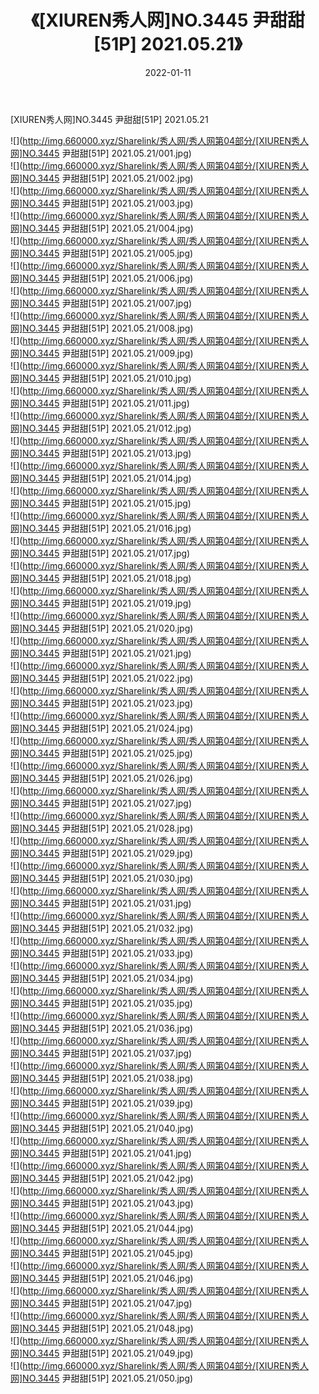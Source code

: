 ﻿---
layout: post
title:  《[XIUREN秀人网]NO.3445 尹甜甜[51P] 2021.05.21》
date:   2022-01-11
img: http://img.660000.xyz/Sharelink/秀人网/秀人网第04部分/[XIUREN秀人网]NO.3445 尹甜甜[51P] 2021.05.21/000.jpg
categories: [美女, 清纯, 唯美]
---

[XIUREN秀人网]NO.3445 尹甜甜[51P] 2021.05.21

 ![](http://img.660000.xyz/Sharelink/秀人网/秀人网第04部分/[XIUREN秀人网]NO.3445 尹甜甜[51P] 2021.05.21/001.jpg) <br>![](http://img.660000.xyz/Sharelink/秀人网/秀人网第04部分/[XIUREN秀人网]NO.3445 尹甜甜[51P] 2021.05.21/002.jpg) <br>![](http://img.660000.xyz/Sharelink/秀人网/秀人网第04部分/[XIUREN秀人网]NO.3445 尹甜甜[51P] 2021.05.21/003.jpg) <br>![](http://img.660000.xyz/Sharelink/秀人网/秀人网第04部分/[XIUREN秀人网]NO.3445 尹甜甜[51P] 2021.05.21/004.jpg) <br>![](http://img.660000.xyz/Sharelink/秀人网/秀人网第04部分/[XIUREN秀人网]NO.3445 尹甜甜[51P] 2021.05.21/005.jpg) <br>![](http://img.660000.xyz/Sharelink/秀人网/秀人网第04部分/[XIUREN秀人网]NO.3445 尹甜甜[51P] 2021.05.21/006.jpg) <br>![](http://img.660000.xyz/Sharelink/秀人网/秀人网第04部分/[XIUREN秀人网]NO.3445 尹甜甜[51P] 2021.05.21/007.jpg) <br>![](http://img.660000.xyz/Sharelink/秀人网/秀人网第04部分/[XIUREN秀人网]NO.3445 尹甜甜[51P] 2021.05.21/008.jpg) <br>![](http://img.660000.xyz/Sharelink/秀人网/秀人网第04部分/[XIUREN秀人网]NO.3445 尹甜甜[51P] 2021.05.21/009.jpg) <br>![](http://img.660000.xyz/Sharelink/秀人网/秀人网第04部分/[XIUREN秀人网]NO.3445 尹甜甜[51P] 2021.05.21/010.jpg) <br>![](http://img.660000.xyz/Sharelink/秀人网/秀人网第04部分/[XIUREN秀人网]NO.3445 尹甜甜[51P] 2021.05.21/011.jpg) <br>![](http://img.660000.xyz/Sharelink/秀人网/秀人网第04部分/[XIUREN秀人网]NO.3445 尹甜甜[51P] 2021.05.21/012.jpg) <br>![](http://img.660000.xyz/Sharelink/秀人网/秀人网第04部分/[XIUREN秀人网]NO.3445 尹甜甜[51P] 2021.05.21/013.jpg) <br>![](http://img.660000.xyz/Sharelink/秀人网/秀人网第04部分/[XIUREN秀人网]NO.3445 尹甜甜[51P] 2021.05.21/014.jpg) <br>![](http://img.660000.xyz/Sharelink/秀人网/秀人网第04部分/[XIUREN秀人网]NO.3445 尹甜甜[51P] 2021.05.21/015.jpg) <br>![](http://img.660000.xyz/Sharelink/秀人网/秀人网第04部分/[XIUREN秀人网]NO.3445 尹甜甜[51P] 2021.05.21/016.jpg) <br>![](http://img.660000.xyz/Sharelink/秀人网/秀人网第04部分/[XIUREN秀人网]NO.3445 尹甜甜[51P] 2021.05.21/017.jpg) <br>![](http://img.660000.xyz/Sharelink/秀人网/秀人网第04部分/[XIUREN秀人网]NO.3445 尹甜甜[51P] 2021.05.21/018.jpg) <br>![](http://img.660000.xyz/Sharelink/秀人网/秀人网第04部分/[XIUREN秀人网]NO.3445 尹甜甜[51P] 2021.05.21/019.jpg) <br>![](http://img.660000.xyz/Sharelink/秀人网/秀人网第04部分/[XIUREN秀人网]NO.3445 尹甜甜[51P] 2021.05.21/020.jpg) <br>![](http://img.660000.xyz/Sharelink/秀人网/秀人网第04部分/[XIUREN秀人网]NO.3445 尹甜甜[51P] 2021.05.21/021.jpg) <br>![](http://img.660000.xyz/Sharelink/秀人网/秀人网第04部分/[XIUREN秀人网]NO.3445 尹甜甜[51P] 2021.05.21/022.jpg) <br>![](http://img.660000.xyz/Sharelink/秀人网/秀人网第04部分/[XIUREN秀人网]NO.3445 尹甜甜[51P] 2021.05.21/023.jpg) <br>![](http://img.660000.xyz/Sharelink/秀人网/秀人网第04部分/[XIUREN秀人网]NO.3445 尹甜甜[51P] 2021.05.21/024.jpg) <br>![](http://img.660000.xyz/Sharelink/秀人网/秀人网第04部分/[XIUREN秀人网]NO.3445 尹甜甜[51P] 2021.05.21/025.jpg) <br>![](http://img.660000.xyz/Sharelink/秀人网/秀人网第04部分/[XIUREN秀人网]NO.3445 尹甜甜[51P] 2021.05.21/026.jpg) <br>![](http://img.660000.xyz/Sharelink/秀人网/秀人网第04部分/[XIUREN秀人网]NO.3445 尹甜甜[51P] 2021.05.21/027.jpg) <br>![](http://img.660000.xyz/Sharelink/秀人网/秀人网第04部分/[XIUREN秀人网]NO.3445 尹甜甜[51P] 2021.05.21/028.jpg) <br>![](http://img.660000.xyz/Sharelink/秀人网/秀人网第04部分/[XIUREN秀人网]NO.3445 尹甜甜[51P] 2021.05.21/029.jpg) <br>![](http://img.660000.xyz/Sharelink/秀人网/秀人网第04部分/[XIUREN秀人网]NO.3445 尹甜甜[51P] 2021.05.21/030.jpg) <br>![](http://img.660000.xyz/Sharelink/秀人网/秀人网第04部分/[XIUREN秀人网]NO.3445 尹甜甜[51P] 2021.05.21/031.jpg) <br>![](http://img.660000.xyz/Sharelink/秀人网/秀人网第04部分/[XIUREN秀人网]NO.3445 尹甜甜[51P] 2021.05.21/032.jpg) <br>![](http://img.660000.xyz/Sharelink/秀人网/秀人网第04部分/[XIUREN秀人网]NO.3445 尹甜甜[51P] 2021.05.21/033.jpg) <br>![](http://img.660000.xyz/Sharelink/秀人网/秀人网第04部分/[XIUREN秀人网]NO.3445 尹甜甜[51P] 2021.05.21/034.jpg) <br>![](http://img.660000.xyz/Sharelink/秀人网/秀人网第04部分/[XIUREN秀人网]NO.3445 尹甜甜[51P] 2021.05.21/035.jpg) <br>![](http://img.660000.xyz/Sharelink/秀人网/秀人网第04部分/[XIUREN秀人网]NO.3445 尹甜甜[51P] 2021.05.21/036.jpg) <br>![](http://img.660000.xyz/Sharelink/秀人网/秀人网第04部分/[XIUREN秀人网]NO.3445 尹甜甜[51P] 2021.05.21/037.jpg) <br>![](http://img.660000.xyz/Sharelink/秀人网/秀人网第04部分/[XIUREN秀人网]NO.3445 尹甜甜[51P] 2021.05.21/038.jpg) <br>![](http://img.660000.xyz/Sharelink/秀人网/秀人网第04部分/[XIUREN秀人网]NO.3445 尹甜甜[51P] 2021.05.21/039.jpg) <br>![](http://img.660000.xyz/Sharelink/秀人网/秀人网第04部分/[XIUREN秀人网]NO.3445 尹甜甜[51P] 2021.05.21/040.jpg) <br>![](http://img.660000.xyz/Sharelink/秀人网/秀人网第04部分/[XIUREN秀人网]NO.3445 尹甜甜[51P] 2021.05.21/041.jpg) <br>![](http://img.660000.xyz/Sharelink/秀人网/秀人网第04部分/[XIUREN秀人网]NO.3445 尹甜甜[51P] 2021.05.21/042.jpg) <br>![](http://img.660000.xyz/Sharelink/秀人网/秀人网第04部分/[XIUREN秀人网]NO.3445 尹甜甜[51P] 2021.05.21/043.jpg) <br>![](http://img.660000.xyz/Sharelink/秀人网/秀人网第04部分/[XIUREN秀人网]NO.3445 尹甜甜[51P] 2021.05.21/044.jpg) <br>![](http://img.660000.xyz/Sharelink/秀人网/秀人网第04部分/[XIUREN秀人网]NO.3445 尹甜甜[51P] 2021.05.21/045.jpg) <br>![](http://img.660000.xyz/Sharelink/秀人网/秀人网第04部分/[XIUREN秀人网]NO.3445 尹甜甜[51P] 2021.05.21/046.jpg) <br>![](http://img.660000.xyz/Sharelink/秀人网/秀人网第04部分/[XIUREN秀人网]NO.3445 尹甜甜[51P] 2021.05.21/047.jpg) <br>![](http://img.660000.xyz/Sharelink/秀人网/秀人网第04部分/[XIUREN秀人网]NO.3445 尹甜甜[51P] 2021.05.21/048.jpg) <br>![](http://img.660000.xyz/Sharelink/秀人网/秀人网第04部分/[XIUREN秀人网]NO.3445 尹甜甜[51P] 2021.05.21/049.jpg) <br>![](http://img.660000.xyz/Sharelink/秀人网/秀人网第04部分/[XIUREN秀人网]NO.3445 尹甜甜[51P] 2021.05.21/050.jpg) <br>